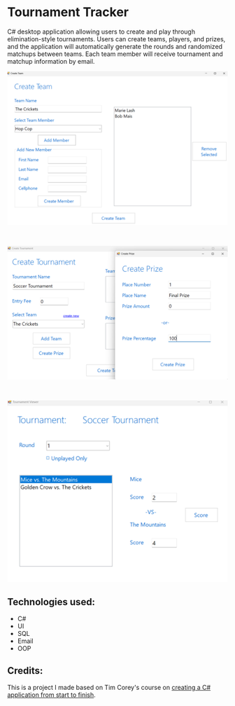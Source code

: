 # Tournament Tracker
C# desktop application allowing users to create and play through elimination-style tournaments. Users can create teams, players, and prizes, and the application will automatically generate the rounds and randomized matchups between teams. Each team member will receive tournament and matchup information by email.

![Create_Team.png](./Create_Team.png)

<br />

![Prizes.png](./Prizes.png)

<br />

![Scoring.png](./Scoring.png)

## Technologies used:

* C#
* UI
* SQL
* Email
* OOP

## Credits:

This is a project I made based on Tim Corey's course on [creating a C# application from start to finish](https://pages.github.com/](https://www.youtube.com/watch?v=HalXZUHfKLA&list=PLLWMQd6PeGY3t63w-8MMIjIyYS7MsFcCi)).
